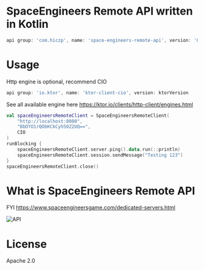 # SpaceEngineers Remote API written in Kotlin
```groovy
api group: 'com.hiczp', name: 'space-engineers-remote-api', version: '0.1.3'
```

# Usage
Http engine is optional, recommend CIO

```groovy
api group: 'io.ktor', name: 'ktor-client-cio', version: ktorVersion
```

See all available engine here https://ktor.io/clients/http-client/engines.html

```kotlin
val spaceEngineersRemoteClient = SpaceEngineersRemoteClient(
    "http://localhost:8080",
    "BbDYO1rQObKCkCyh50Z2UQ==",
    CIO
)
runBlocking {
    spaceEngineersRemoteClient.server.ping().data.run(::println)
    spaceEngineersRemoteClient.session.sendMessage("Testing 123")
}
spaceEngineersRemoteClient.close()
```

# What is SpaceEngineers Remote API
FYI https://www.spaceengineersgame.com/dedicated-servers.html

![API](http://mirror.keenswh.com/images/remoteApi.png)

# License
Apache 2.0
